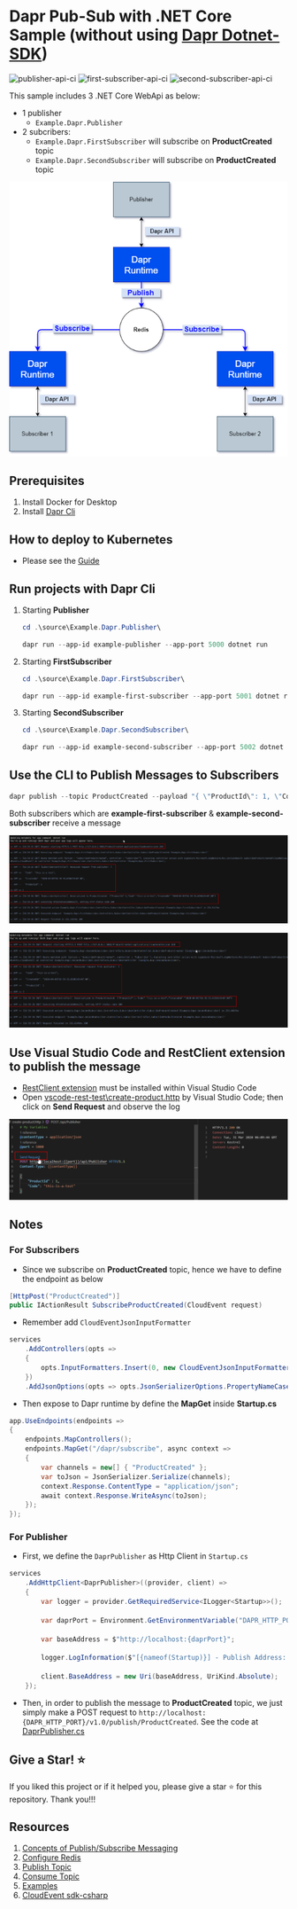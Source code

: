 # Dapr Pub-Sub with .NET Core Sample (without using [Dapr Dotnet-SDK](https://github.com/dapr/dotnet-sdk))

![publisher-api-ci](https://github.com/kimcu-on-thenet/dnc-dapr/workflows/api-publisher/badge.svg?branch=master)
![first-subscriber-api-ci](https://github.com/kimcu-on-thenet/dnc-dapr/workflows/api-first-subscriber/badge.svg?branch=master)
![second-subscriber-api-ci](https://github.com/kimcu-on-thenet/dnc-dapr/workflows/api-seconde-subscriber/badge.svg?branch=master)

This sample includes 3 .NET Core WebApi as below:

- 1 publisher
  - `Example.Dapr.Publisher`
- 2 subcribers:
  - `Example.Dapr.FirstSubscriber` will subscribe on **ProductCreated** topic
  - `Example.Dapr.SecondSubscriber` will subscribe on **ProductCreated** topic

![](assets/dapr-pubsub-netcore.png)

## Prerequisites

1. Install Docker for Desktop
2. Install [Dapr Cli](https://github.com/dapr/docs/blob/master/getting-started/environment-setup.md)

## How to deploy to Kubernetes

- Please see the [Guide](/Helm/README.md)

## Run projects with Dapr Cli

1. Starting **Publisher**

    ```powershell
    cd .\source\Example.Dapr.Publisher\
    ```

    ```powershell
    dapr run --app-id example-publisher --app-port 5000 dotnet run
    ```

2. Starting **FirstSubscriber**

    ```powershell
    cd .\source\Example.Dapr.FirstSubscriber\
    ```

    ```powershell
    dapr run --app-id example-first-subscriber --app-port 5001 dotnet run
    ```

3. Starting **SecondSubscriber**

    ```powershell
    cd .\source\Example.Dapr.SecondSubscriber\
    ```

    ```powershell
    dapr run --app-id example-second-subscriber --app-port 5002 dotnet run
    ```

## Use the CLI to Publish Messages to Subscribers

```powershell
dapr publish --topic ProductCreated --payload "{ \"ProductId\": 1, \"Code\":\"this-is-a-test\" }"
```

Both subscribers which are **example-first-subscriber** & **example-second-subscriber** receive a message

![Logs of FirstSubscriber](assets/logs-firstsubscriber.png)

![Logs of SecondSubscriber](assets/logs-secondsubscriber.png)

## Use Visual Studio Code and RestClient extension to publish the message

- [RestClient extension](https://marketplace.visualstudio.com/items?itemName=humao.rest-client) must be installed within Visual Studio Code
- Open [vscode-rest-test\create-product.http](vscode-rest-test/create-product.http) by Visual Studio Code; then click on **Send Request** and observe the log

![Use RestClient Extension of Visual Studio Code](assets/use-restclient.png)

## Notes

### For Subscribers

- Since we subscribe on **ProductCreated** topic, hence we have to define the endpoint as below

```csharp
[HttpPost("ProductCreated")]
public IActionResult SubscribeProductCreated(CloudEvent request)
```

- Remember add `CloudEventJsonInputFormatter`

```csharp
services
    .AddControllers(opts =>
    {
        opts.InputFormatters.Insert(0, new CloudEventJsonInputFormatter());
    })
    .AddJsonOptions(opts => opts.JsonSerializerOptions.PropertyNameCaseInsensitive = true);
```

- Then expose to Dapr runtime by define the **MapGet** inside **Startup.cs**

```csharp
app.UseEndpoints(endpoints =>
{
    endpoints.MapControllers();
    endpoints.MapGet("/dapr/subscribe", async context =>
    {
        var channels = new[] { "ProductCreated" };
        var toJson = JsonSerializer.Serialize(channels);
        context.Response.ContentType = "application/json";
        await context.Response.WriteAsync(toJson);
    });
});
```

### For Publisher

- First, we define the `DaprPublisher` as Http Client in `Startup.cs`

```csharp
services
    .AddHttpClient<DaprPublisher>((provider, client) =>
    {
        var logger = provider.GetRequiredService<ILogger<Startup>>();

        var daprPort = Environment.GetEnvironmentVariable("DAPR_HTTP_PORT") ?? "3500";

        var baseAddress = $"http://localhost:{daprPort}";

        logger.LogInformation($"[{nameof(Startup)}] - Publish Address: {baseAddress}");

        client.BaseAddress = new Uri(baseAddress, UriKind.Absolute);
    });
```

- Then, in order to publish the message to **ProductCreated** topic, we just simply make a POST request to `http://localhost:{DAPR_HTTP_PORT}/v1.0/publish/ProductCreated`. See the code at [DaprPublisher.cs](/source/Example.Dapr.Publisher/Publisher/DaprPublisher.cs)

## Give a Star! :star:

If you liked this project or if it helped you, please give a star :star: for this repository. Thank you!!!

## Resources

1. [Concepts of Publish/Subscribe Messaging](https://github.com/dapr/docs/tree/master/concepts/publish-subscribe-messaging)
2. [Configure Redis](https://github.com/dapr/docs/tree/master/howto/configure-redis)
3. [Publish Topic](https://github.com/dapr/docs/tree/master/howto/publish-topic)
4. [Consume Topic](https://github.com/dapr/docs/tree/master/howto/consume-topic)
5. [Examples](https://github.com/dapr/samples/tree/master/4.pub-sub)
6. [CloudEvent sdk-csharp](https://github.com/cloudevents/sdk-csharp)